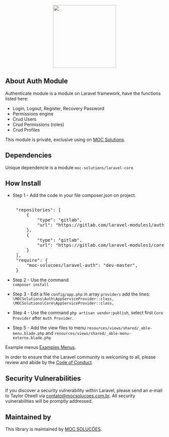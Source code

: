 <p align="center">
    <img src="https://mocsolucoes.com.br/logo" width="200" align="center" />
</p>

## About Auth Module

Authenticate module is a module on Laravel framework, have the functions listed here:

- Login, Logout, Register, Recovery Password
- Permissions engine
- Crud Users
- Crud Permissions (roles)
- Crud Profiles

This module is private, exclusive using on [MOC Solutions](https://mocsolucoes.com.br).

## Dependencies
   Unique dependencie is a module `moc-solutions/laravel-core`

## How Install

* Step 1 - Add the code in your file composer.json on project.
<pre>   
    "repositories": [
        {
            "type": "gitlab",
            "url": "https://gitlab.com/laravel-modules1/auth.git"
        },
        {
            "type": "gitlab",
            "url": "https://gitlab.com/laravel-modules1/core.git"
        }
    ],
    "require": {
        "moc-solucoes/laravel-auth": "dev-master",
    }
</pre> 

* Step 2 - Use the command    
    `composer install`

* Step 3 - Edit a file `config/app.php` in array `providers` add the lines:
`
\MOCSolutions\Auth\AppServiceProvider::class,
 \MOCSolutions\Core\AppServiceProvider::class,
 `

* Step 4 - Use the command `php artisan vendor:publish`, select first `Core Provider` after `Auth Provider`.
    
* Step 5 - Add the view files to menu `resources/views/shared/_able-menu.blade.php` and `resources/views/shared/_able-menu-externo.blade.php`

Example menus [Examples Menus](https://gitlab.com/laravel-modules1/core/blob/master/Examples/shared).
 
 
In order to ensure that the Laravel community is welcoming to all, please review and abide by the [Code of Conduct](https://laravel.com/docs/contributions#code-of-conduct).

## Security Vulnerabilities

If you discover a security vulnerability within Laravel, please send an e-mail to Taylor Otwell via [contato@mocsolucoes.com.br](mailto:contato@mocsolucoes.com.br). All security vulnerabilities will be promptly addressed.

## Maintained by

This library is maintained by [MOC SOLUÇÕES](http://mocsolucoes.com.br).